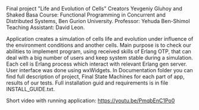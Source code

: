 Final project "Life and Evolution of Cells"
Creators Yevgeniy Gluhoy and Shaked Basa
Course: Functional Programming in Concurrent and Distributed Systems, Ben Gurion University.
Professor: Yehuda Ben-Shimol
Teaching Assistant: David Leon.

Application creates a simulation of cells life and evolution under influence of the environment conditions and another cells. 
Main purpose is to check our abilities to implement program, using received skills of Erlang OTP, that can deal with a big number of users and keep system stable during a simulation.
Each cell is Erlang process which interact with relevant Erlang gen server.
User interface was done using wxWidgets.
In Documentation folder you can find full description of project, Final State Machines for each part of app, results of our tests.
Full installation guid and requirements is in file INSTALL_GUIDE.txt.

Short video with running application:
https://youtu.be/PmqbEnC1Po0
